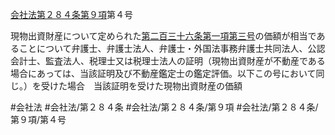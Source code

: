 [会社法第２８４条第９項](会社法＿＿＿＿第２８４条第９項)第４号

現物出資財産について定められた[第二百三十六条第一項第三号](会社法＿＿＿＿第２３６条第１項第３号)の価額が相当であることについて弁護士、弁護士法人、弁護士・外国法事務弁護士共同法人、公認会計士、監査法人、税理士又は税理士法人の証明（現物出資財産が不動産である場合にあっては、当該証明及び不動産鑑定士の鑑定評価。以下この号において同じ。）を受けた場合　当該証明を受けた現物出資財産の価額


#会社法
#会社法/第２８４条
#会社法/第２８４条/第９項
#会社法/第２８４条/第９項/第４号
